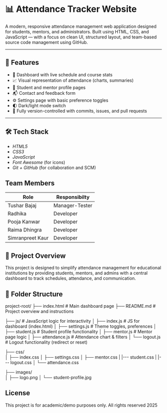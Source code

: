 # 📊 Attendance Tracker Website

A modern, responsive attendance management web application designed for students, mentors, and administrators. Built using HTML, CSS, and JavaScript — with a focus on clean UI, structured layout, and team-based source code management using GitHub.

---

## 🚀 Features

- 📅 Dashboard with live schedule and course stats
- 📈 Visual representation of attendance (charts, summaries)
- 👤 Student and mentor profile pages
- 📬 Contact and feedback form
- ⚙ Settings page with basic preference toggles
- 🌓 Dark/light mode switch
- 🔧 Fully version-controlled with commits, issues, and pull requests

---

## 🛠 Tech Stack

- *HTML5*
- *CSS3*
- *JavaScript*
- *Font Awesome* (for icons)
- *Git + GitHub* (for collaboration and SCM)
## Team Members
| Role | Responsibilty   |
|------|-----------------|
| Tushar Bajaj| Manager-Tester|
| Radhika| Developer|
| Pooja Kanwar| Developer|
| Raima Dhingra| Developer|
| Simranpreet Kaur| Developer|

## 📘 Project Overview

This project is designed to simplify attendance management for educational institutions by providing students, mentors, and admins with a central dashboard to track schedules, attendance, and communication.

## 📁 Folder Structure

project-root/
├── index.html                 # Main dashboard page
├── README.md                  # Project overview and instructions

├── js/                        # JavaScript logic for interactivity
│   ├── index.js               # JS for dashboard (index.html)
│   ├── settings.js            # Theme toggles, preferences
│   ├── student.js             # Student profile functionality
│   ├── mentor.js              # Mentor page logic
│   ├── attendance.js          # Attendance chart & filters
│   └── logout.js              # Logout functionality (redirect or reset)

├── css/                       
│   ├── index.css
│   ├── settings.css
│   ├── mentor.css
|   |--- student.css
|   |--- logout.css
│   └── attendance.css

├── images/                   
│   ├── logo.png
│   └── student-profile.jpg


## License
This project is for academic/demo purposes only.
All rights reserved 2025

